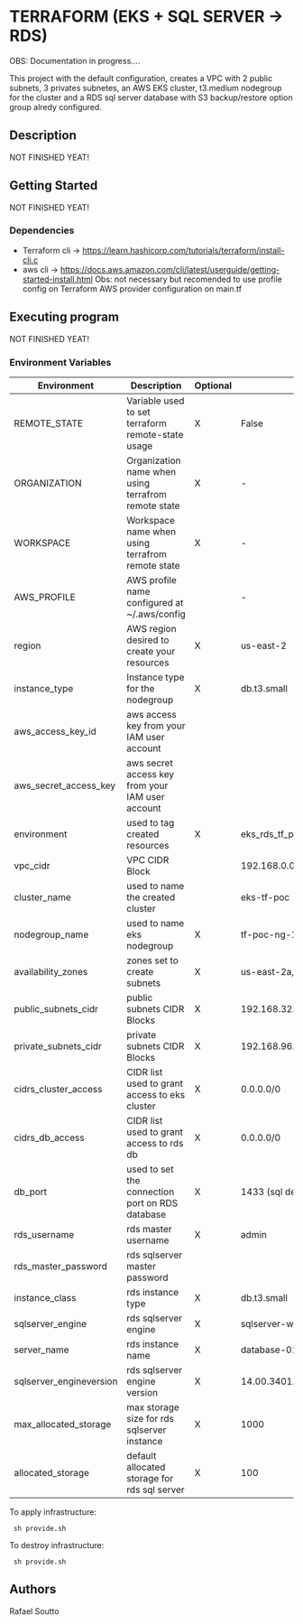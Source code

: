 #  TERRAFORM (EKS + SQL SERVER -> RDS)

OBS: Documentation in progress....

This project with the default configuration, creates a VPC with 2 public subnets, 3 privates subnetes, an AWS EKS cluster, t3.medium nodegroup for the cluster and a RDS sql server database with S3 backup/restore option group alredy configured.

## Description

NOT FINISHED YEAT!

## Getting Started

NOT FINISHED YEAT!

### Dependencies

* Terraform cli -> https://learn.hashicorp.com/tutorials/terraform/install-cli.c
* aws cli -> https://docs.aws.amazon.com/cli/latest/userguide/getting-started-install.html Obs: not necessary but recomended to use profile config on Terraform AWS provider configuration on main.tf

## Executing program

NOT FINISHED YEAT!

### Environment Variables

|  Environment          |  Description                                                                       | Optional       | Default     |
| ----------------------| ---------------------------------------------------------------------------------  | -------------  | ----------- |
|REMOTE_STATE           | Variable used to set terraform remote-state usage                                  |        X       | False
|ORGANIZATION           | Organization name when using terrafrom remote state                                |        X       | -
|WORKSPACE              | Workspace name when using terrafrom remote state                                   |        X       | -
|AWS_PROFILE            | AWS profile name configured at ~/.aws/config                                       |                | -
|region                 | AWS region desired to create your resources                                        |        X       | us-east-2
|instance_type          | Instance type for the nodegroup                                                    |        X       | db.t3.small
|aws_access_key_id      | aws access key from your IAM user account                                          |                |
|aws_secret_access_key  | aws secret access key from your IAM user account                                   |                |
|environment            | used to tag created resources                                                      |        X       | eks_rds_tf_poc
|vpc_cidr               | VPC CIDR Block                                                                     |                | 192.168.0.0/16
|cluster_name           | used to name the created cluster                                                   |                | eks-tf-poc
|nodegroup_name         | used to name eks nodegroup                                                         |        X       | tf-poc-ng-1
|availability_zones     | zones set to create subnets                                                        |        X       | us-east-2a,us-east-2b,us-east-2c
|public_subnets_cidr    | public subnets CIDR Blocks                                                         |        X       | 192.168.32.0/19,192.168.64.0/19,192.168.0.0/19
|private_subnets_cidr   | private subnets CIDR Blocks                                                        |        X       | 192.168.96.0/19,192.168.160.0/19,192.168.128.0/19
|cidrs_cluster_access   | CIDR list used to grant access to eks cluster                                      |        X       | 0.0.0.0/0
|cidrs_db_access        | CIDR list used to grant access to rds db                                           |        X       | 0.0.0.0/0
|db_port                | used to set the connection port on RDS database                                    |        X       | 1433 (sql default)
|rds_username           | rds master username                                                                |        X       | admin
|rds_master_password    | rds sqlserver master password                                                      |                |
|instance_class         | rds instance type                                                                  |        X       | db.t3.small
|sqlserver_engine       | rds sqlserver engine                                                               |        X       | sqlserver-web
|server_name            | rds instance name                                                                  |        X       | database-01
|sqlserver_engineversion| rds sqlserver engine version                                                       |        X       | 14.00.3401.7.v1
|max_allocated_storage  | max storage size for rds sqlserver instance                                        |        X       | 1000
|allocated_storage      | default allocated storage for rds sql server                                       |        X       | 100


To apply infrastructure:

```
 sh provide.sh
```

To destroy infrastructure:

```
 sh provide.sh
```

## Authors

Rafael Soutto

